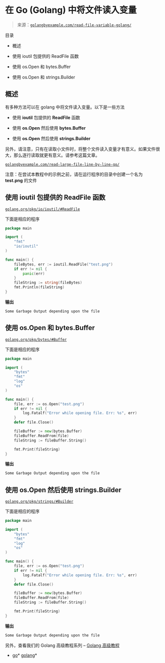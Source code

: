 <!--yml

类别：未分类

日期：2024-10-13 06:39:30

-->

# 在 Go (Golang) 中将文件读入变量

> 来源：[`golangbyexample.com/read-file-variable-golang/`](https://golangbyexample.com/read-file-variable-golang/)

目录

+   概述

+   使用 ioutil 包提供的 ReadFile 函数

+   使用 os.Open 和 bytes.Buffer

+   使用 os.Open 和 strings.Builder

## **概述**

有多种方法可以在 golang 中将文件读入变量。以下是一些方法

+   使用 **ioutil** 包提供的 **ReadFile** 函数

+   使用 **os.Open** 然后使用 **bytes.Buffer**

+   使用 **os.Open** 然后使用 **strings.Builder**

另外，请注意，只有在读取小文件时，将整个文件读入变量才有意义。如果文件很大，那么逐行读取就更有意义。请参考这篇文章。

[`golangbyexample.com/read-large-file-line-by-line-go/`](https://golangbyexample.com/read-large-file-line-by-line-go/)

注意：在尝试本教程中的示例之前，请在运行程序的目录中创建一个名为 **test.png** 的文件

## **使用 ioutil 包提供的 ReadFile 函数**

[`golang.org/pkg/io/ioutil/#ReadFile`](https://golang.org/pkg/io/ioutil/#ReadFile)

下面是相应的程序

```go
package main

import (
    "fmt"
    "io/ioutil"
)

func main() {
    fileBytes, err := ioutil.ReadFile("test.png")
    if err != nil {
        panic(err)
    }
    fileString := string(fileBytes)
    fmt.Println(fileString)
}
```

**输出**

```go
Some Garbage Output depending upon the file
```

## **使用 os.Open 和 bytes.Buffer**

[`golang.org/pkg/bytes/#Buffer`](https://golang.org/pkg/bytes/#Buffer)

下面是相应的程序

```go
package main

import (
	"bytes"
	"fmt"
	"log"
	"os"
)

func main() {
	file, err := os.Open("test.png")
	if err != nil {
		log.Fatalf("Error while opening file. Err: %s", err)
	}
	defer file.Close()

	fileBuffer := new(bytes.Buffer)
	fileBuffer.ReadFrom(file)
	fileString := fileBuffer.String()

	fmt.Print(fileString)
}
```

**输出**

```go
Some Garbage Output depending upon the file
```

## 使用 **os.Open** 然后使用 **strings.Builder**

[`golang.org/pkg/strings/#Builder`](https://golang.org/pkg/strings/#Builder)

下面是相应的程序

```go
package main

import (
	"bytes"
	"fmt"
	"log"
	"os"
)

func main() {
	file, err := os.Open("test.png")
	if err != nil {
		log.Fatalf("Error while opening file. Err: %s", err)
	}
	defer file.Close()

	fileBuffer := new(bytes.Buffer)
	fileBuffer.ReadFrom(file)
	fileString := fileBuffer.String()

	fmt.Print(fileString)
}
```

**输出**

```go
Some Garbage Output depending upon the file
```

另外，查看我们的 Golang 高级教程系列 – [Golang 高级教程](https://golangbyexample.com/golang-comprehensive-tutorial/)

+   [go](https://golangbyexample.com/tag/go/)*   [golang](https://golangbyexample.com/tag/golang/)*
